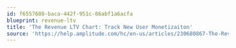 ```yaml
---
id: f6557608-baca-442f-951c-86abf1a6acfa
blueprint: revenue-ltv
title: 'The Revenue LTV Chart: Track New User Monetizaiton'
source: 'https://help.amplitude.com/hc/en-us/articles/230680867-The-Revenue-LTV-chart-Track-how-well-you-re-monetizing-new-users'
---
```

